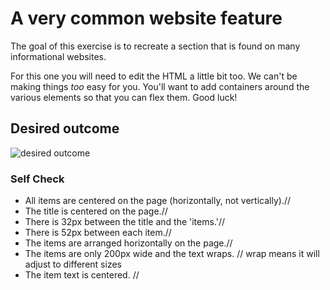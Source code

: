 # A very common website feature

The goal of this exercise is to recreate a section that is found on many informational websites.

For this one you will need to edit the HTML a little bit too. We can't be making things _too_ easy for you. You'll want to add containers around the various elements so that you can flex them. Good luck!

## Desired outcome

![desired outcome](./desired-outcome.png)

### Self Check

- All items are centered on the page (horizontally, not vertically).//
- The title is centered on the page.//
- There is 32px between the title and the 'items.'//
- There is 52px between each item.//
- The items are arranged horizontally on the page.//
- The items are only 200px wide and the text wraps. // wrap means it will adjust to different sizes 
- The item text is centered. //
